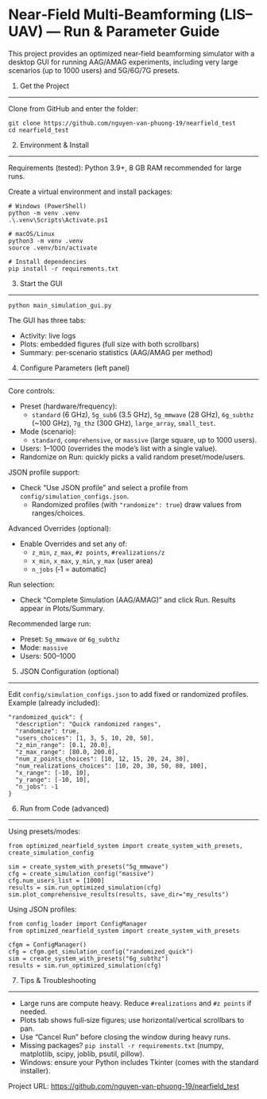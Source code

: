 Near‑Field Multi‑Beamforming (LIS–UAV) — Run & Parameter Guide
================================================================

This project provides an optimized near‑field beamforming simulator with a desktop GUI for running AAG/AMAG experiments, including very large scenarios (up to 1000 users) and 5G/6G/7G presets.

1) Get the Project
-------------------

Clone from GitHub and enter the folder:

```
git clone https://github.com/nguyen-van-phuong-19/nearfield_test
cd nearfield_test
```

2) Environment & Install
------------------------

Requirements (tested): Python 3.9+, 8 GB RAM recommended for large runs.

Create a virtual environment and install packages:

```
# Windows (PowerShell)
python -m venv .venv
.\.venv\Scripts\Activate.ps1

# macOS/Linux
python3 -m venv .venv
source .venv/bin/activate

# Install dependencies
pip install -r requirements.txt
```

3) Start the GUI
-----------------

```
python main_simulation_gui.py
```

The GUI has three tabs:
- Activity: live logs
- Plots: embedded figures (full size with both scrollbars)
- Summary: per‑scenario statistics (AAG/AMAG per method)

4) Configure Parameters (left panel)
------------------------------------

Core controls:
- Preset (hardware/frequency):
  - `standard` (6 GHz), `5g_sub6` (3.5 GHz), `5g_mmwave` (28 GHz),
    `6g_subthz` (~100 GHz), `7g_thz` (300 GHz), `large_array`, `small_test`.
- Mode (scenario):
  - `standard`, `comprehensive`, or `massive` (large square, up to 1000 users).
- Users: 1–1000 (overrides the mode’s list with a single value).
- Randomize on Run: quickly picks a valid random preset/mode/users.

JSON profile support:
- Check “Use JSON profile” and select a profile from `config/simulation_configs.json`.
  - Randomized profiles (with `"randomize": true`) draw values from ranges/choices.

Advanced Overrides (optional):
- Enable Overrides and set any of:
  - `z_min`, `z_max`, `#z points`, `#realizations/z`
  - `x_min`, `x_max`, `y_min`, `y_max` (user area)
  - `n_jobs` (‑1 = automatic)

Run selection:
- Check “Complete Simulation (AAG/AMAG)” and click Run. Results appear in Plots/Summary.

Recommended large run:
- Preset: `5g_mmwave` or `6g_subthz`
- Mode: `massive`
- Users: 500–1000

5) JSON Configuration (optional)
--------------------------------

Edit `config/simulation_configs.json` to add fixed or randomized profiles. Example (already included):

```jsonc
"randomized_quick": {
  "description": "Quick randomized ranges",
  "randomize": true,
  "users_choices": [1, 3, 5, 10, 20, 50],
  "z_min_range": [0.1, 20.0],
  "z_max_range": [80.0, 200.0],
  "num_z_points_choices": [10, 12, 15, 20, 24, 30],
  "num_realizations_choices": [10, 20, 30, 50, 80, 100],
  "x_range": [-10, 10],
  "y_range": [-10, 10],
  "n_jobs": -1
}
```

6) Run from Code (advanced)
----------------------------

Using presets/modes:

```
from optimized_nearfield_system import create_system_with_presets, create_simulation_config

sim = create_system_with_presets("5g_mmwave")
cfg = create_simulation_config("massive")
cfg.num_users_list = [1000]
results = sim.run_optimized_simulation(cfg)
sim.plot_comprehensive_results(results, save_dir="my_results")
```

Using JSON profiles:

```
from config_loader import ConfigManager
from optimized_nearfield_system import create_system_with_presets

cfgm = ConfigManager()
cfg = cfgm.get_simulation_config("randomized_quick")
sim = create_system_with_presets("6g_subthz")
results = sim.run_optimized_simulation(cfg)
```

7) Tips & Troubleshooting
-------------------------

- Large runs are compute heavy. Reduce `#realizations` and `#z points` if needed.
- Plots tab shows full‑size figures; use horizontal/vertical scrollbars to pan.
- Use “Cancel Run” before closing the window during heavy runs.
- Missing packages? `pip install -r requirements.txt` (numpy, matplotlib, scipy, joblib, psutil, pillow).
- Windows: ensure your Python includes Tkinter (comes with the standard installer).

Project URL: https://github.com/nguyen-van-phuong-19/nearfield_test

